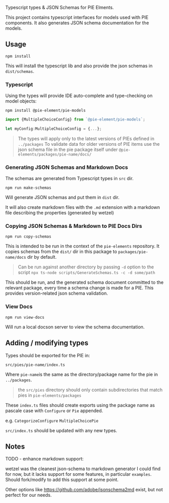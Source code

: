 
Typescript types & JSON Schemas for PIE Elments.

This project contains typescript interfaces for models used with PIE components.
It also generates JSON schema documentation for the models. 


## Usage

`npm install`

This will install the typescript lib and also provide the json schemas in `dist/schemas`.


### Typescript

Using the types will provide IDE auto-complete and type-checking on model objects:

`npm install @pie-element/pie-models`

```ts
import {MultipleChoiceConfig} from `@pie-element/pie-models`;

let myConfig:MultipleChoiceConfig = {...};
```

> The types will apply only to the latest versions of PIEs defined in `../packages`
> To validate data for older versions of PIE items use the json schema file in
> the pie package itself under `@pie-elements/packages/pie-name/docs/`



### Generating JSON Schemas and Markdown Docs

The schemas are generated from Typescript types in `src` dir.

`npm run make-schemas`

Will generate JSON schemas and put them in `dist` dir.

It will also create markdown files with the `.md` extension with a markdown file describing the properties 
(generated by wetzel)

### Copying JSON Schemas & Markdown to PIE Docs Dirs

`npm run copy-schemas`

This is intended to be run in the context of the `pie-elements` repository. It copies schemas from the `dist/` dir
 in this package to `packages/pie-name/docs` dir by default.

 > Can be run against another directory by passing `-d` option to the script `npx ts-node scripts/GenerateSchemas.ts -c -d some/path`

 This should be run, and the generated schema document committed to the relevant package, every time a schema change 
 is made for a PIE. This provides version-related json schema validation. 

### View Docs

`npm run view-docs`

Will run a local docson server to view the schema documentation.

## Adding / modifying types

Types should be exported for the PIE in:

`src/pies/pie-name/index.ts`

Where `pie-name`is the same as the directory/package name for the pie in `../packages`.

> the `src/pies` directory should only contain subdirectories that match pies in `pie-elements/packages`


These `index.ts` files should create exports using the package name as pascale case with `Configure` or `Pie` appended. 

e.g. `CategorizeConfigure` `MultipleChoicePie`

`src/index.ts` should be updated with any new types.


## Notes

TODO - enhance markdown support:

wetzel was the cleanest json-schema to markdown generator I could find for now, but it lacks support for some features, 
in particular `examples`. Should fork/modify to add this support at some point.

Other options like https://github.com/adobe/jsonschema2md exist, but not perfect for our needs.


